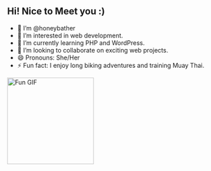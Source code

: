 ##  Hi! Nice to Meet you :)

- 👋 I’m @honeybather
- 👀 I’m interested in web development.
- 🌱 I’m currently learning PHP and WordPress.
- 💞️ I’m looking to collaborate on exciting web projects.
- 😄 Pronouns: She/Her
- ⚡️ Fun fact: I enjoy long biking adventures and training Muay Thai.

<a href="https://www.linkedin.com/in/ritagalkov/" target="_blank">
  <img src="https://i.giphy.com/media/v1.Y2lkPTc5MGI3NjExdGJxYWl6ejVvNXhyOHBwdWhhdDkwOHlyamF0cjg2NDByemtzc3hvNiZlcD12MV9pbnRlcm5hbF9naWZfYnlfaWQmY3Q9cw/3o6gE51uXycrKW6D84/giphy.gif" alt="Fun GIF" width="200"/>
</a>

